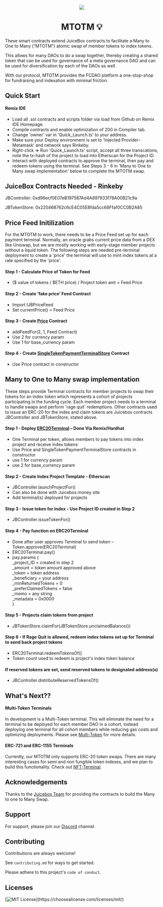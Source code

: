 <p align="center">
 <img src="https://elinkling.net/wp-content/uploads/2022/06/What-Is-Atomic-Swap.webp">
</p>

<h1 align="center">MTOTM 💡</h1>

These smart contracts extend JuiceBox contracts to facilitate a Many to One to Many ("MTOTM") atomic swap of member tokens to index tokens. 

This allows for many DAOs to do a swap together, thereby creating a shared token that can be used for governance of a meta governance DAO and can be used for diversification by each of the DAOs as well.

With our protocol, MTOTM provides the FCDAO platform a one-stop-shop for fundraising and indexation with minimal friction.

## Quick Start
#### Remix IDE
- Load all .sol contracts and scripts folder via load from Github on Remix IDE Homepage.
- Compile contracts and enable optimization of 200 in Compiler tab.
- Change 'owner' var in 'Quick_Launch.ts' to your address.
- Make sure your Deploy environment is set to 'Injected Provider-Metamask' and network says Rinkeby.
- Right-click => Run 'Quick_Launch.ts' script, accept all three transcations, note the tx-hash of the project to load into Etherscan for the Project ID.
- Interact with deployed contracts to approve the terminal, then pay and redeem tokens using the terminal. See Steps 3 - 6 in 'Many to One to Many swap implementation' below to complete the MTOTM swap.


## JuiceBox Contracts Needed - Rinkeby
JBController: 0xd96ecf0E07eB197587Ad4A897933f78A00B21c9a

JBTokenStore: 0x220468762c6cE4C05E8fda5cc68Ffaf0CC0B2A85

## Price Feed Initilization

For the MTOTM to work, there needs to be a Price Feed set up for each payment terminal. Normally, an oracle grabs current price data from a DEX like Uniswap, but we are mostly working with early-stage member projects without a liquid token. The following steps are needed pre-terminal deployment to create a 'price' the terminal will use to mint index tokens at a rate specified by the 'price'.

#### Step 1 - Calculate Price of Token for Feed
- ($ value of tokens / $ETH price)  /  Project token amt  = Feed Price

#### Step 2 - Create ‘fake price’ Feed Contract
- Import IJBPriceFeed
- Set currentPrice() = Feed Price

#### Step 3 - Create [Price](https://github.com/The-Funding-Cooperative-DAO/MTOTM/blob/main/contracts/Prices.sol) Contract
- addFeedFor(2, 1, Feed Contract)
- Use 2 for currency param
- Use 1 for base_currency param

#### Step 4 - Create [SingleTokenPaymentTerminalStore](https://github.com/The-Funding-Cooperative-DAO/MTOTM/blob/main/contracts/SingleTokenPaymentTerminalStore.sol) Contract
- Use Price contract in constructor

## Many to One to Many swap implementation

These steps provide Terminal contracts for member projects to swap their tokens for an index token which represents a cohort of projects participating in the funding cycle. Each member project needs to a terminal to handle swaps and perform 'rage quit' redemptions.  Other contracts used to issue an ERC-20 for the index and claim tokens are Juicebox contracts JBController and JBTokenStore, stated above.   

#### Step 1 - Deploy [ERC20Terminal](https://github.com/The-Funding-Cooperative-DAO/MTOTM/blob/main/contracts/ERC20Terminal.sol) – Done Via Remix/Hardhat
- One Terminal per token, allows members to pay tokens into index project and receive index tokens
- Use Price and SingleTokenPaymentTerminalStore contracts in constructor
- use 1 for currency param
- use 2 for base_currency param


#### Step 2 - Create Index Project Template - Etherscan
- JBController.launchProjectFor()
- Can also be done with Juicebox.money site
- Add terminal(s) deployed for projects 

#### Step 3 - Issue token for index - Use Project ID created in Step 2
- JBController.issueTokenFor()

#### Step 4 - Pay function on ERC20Terminal
- Done after user approves Terminal to send token – Token.approve(ERC20Terminal)
- ERC20Terminal.pay()
- pay.params {<br />
_project_ID = created in step 2 <br />
_amount  = token amount approved above<br />
_token  = token address<br />
_beneficiary = your address<br />
_minReturnedTokens = 0<br />
_preferClaimedTokens = false<br />
_memo = any string<br />
_metadata = 0x0000<br />
}

#### Step 5 -  Projects claim tokens from project
- JBTokenStore.claimFor(JBTokenStore.unclaimedBalance())

#### Step 6 - If Rage Quit is allowed, redeem index tokens set up for Terminal to send back project tokens
- ERC20Terminal.redeemTokensOf()
- Token count used to redeem is project's index token balance

#### If reserved tokens are set, send reserved tokens to designated address(s)
- JBController.distributeReservedTokensOf()



## What's Next??

#### Multi-Token Terminals
In development is a Multi-Token terminal. This will eliminate the need for a terminal to be deployed for each member DAO in a cohort, instead deploying one terminal for all cohort members while reducing gas costs and optimizing deployments. Please see [Multi-Token](https://github.com/The-Funding-Cooperative-DAO/MTOTM/tree/main/contracts/Multi-Token%20Terminal) for more details.

#### ERC-721 and ERC-1155 Terminals
Currently, our MTOTM only supports ERC-20 token swaps. There are many interesting cases for semi and non fungible token indexes, and we plan to build this functionality. Check out [NFT-Terminal](https://github.com/The-Funding-Cooperative-DAO/MTOTM/tree/main/contracts/NFT-Terminal).


## Acknowledgements

Thanks to the [Juicebox Team](https://github.com/jbx-protocol) for providing the contracts to build the Many to one to Many Swap.


## Support

For support, please join our [Discord](https://discord.gg/qHntazBA) channel.


## Contributing

Contributions are always welcome!

See `contributing.md` for ways to get started.

Please adhere to this project's `code of conduct`.


## Licenses


[![MIT License](https://img.shields.io/apm/l/atomic-design-ui.svg?)](https://choosealicense.com/licenses/mit/)

